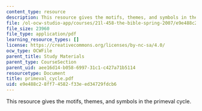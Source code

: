 ```yaml
---
content_type: resource
description: This resource gives the motifs, themes, and symbols in the primeval cycle.
file: /ol-ocw-studio-app/courses/21l-458-the-bible-spring-2007/e9e488c28ff74582f33eed34729fdcb6_primeval_cycle.pdf
file_size: 23960
file_type: application/pdf
learning_resource_types: []
license: https://creativecommons.org/licenses/by-nc-sa/4.0/
ocw_type: OCWFile
parent_title: Study Materials
parent_type: CourseSection
parent_uid: aee16d14-b058-6997-31c1-c427a71b5114
resourcetype: Document
title: primeval_cycle.pdf
uid: e9e488c2-8ff7-4582-f33e-ed34729fdcb6
---
```

This resource gives the motifs, themes, and symbols in the primeval cycle.